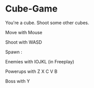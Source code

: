 Cube-Game
=========

You're a cube. Shoot some other cubes.

Move with Mouse

Shoot with WASD

Spawn :

Enemies with IOJKL (in Freeplay)

Powerups with Z X C V B

Boss with Y